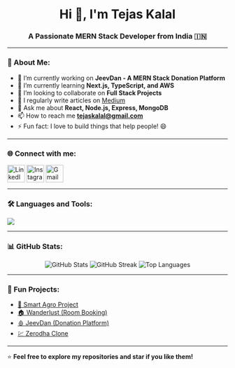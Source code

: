 <!-- Profile Header -->
<h1 align="center">Hi 👋, I'm Tejas Kalal</h1>
<h3 align="center">A Passionate MERN Stack Developer from India 🇮🇳</h3>

---

### 🚀 About Me:
- 🔭 I’m currently working on **JeevDan - A MERN Stack Donation Platform**
- 🌱 I’m currently learning **Next.js, TypeScript, and AWS**
- 👯 I’m looking to collaborate on **Full Stack Projects**
- 📝 I regularly write articles on [Medium](https://medium.com/@Tejaskalal)
- 💬 Ask me about **React, Node.js, Express, MongoDB**
- 📫 How to reach me **tejaskalal@gmail.com**
- ⚡ Fun fact: I love to build things that help people! 😄

---

### 🌐 Connect with me:
<p align="left">
<a href="https://linkedin.com/in/tejaskalal" target="blank"><img align="center" src="https://skillicons.dev/icons?i=linkedin" alt="LinkedIn" height="40"/></a>
<a href="https://instagram.com/_programmmertejas_" target="blank"><img align="center" src="https://skillicons.dev/icons?i=instagram" alt="Instagram" height="40"/></a>
<a href="mailto:tejaskalal2002@gmail.com" target="blank"><img align="center" src="https://skillicons.dev/icons?i=gmail" alt="Gmail" height="40"/></a>
</p>

---

### 🛠️ Languages and Tools:
<p align="left">
<img src="https://skillicons.dev/icons?i=html,css,js,react,nodejs,express,mongodb,git,github,vscode,python,c,cpp" />
</p>

---

### 📊 GitHub Stats:
<p align="center">
<img src="https://github-readme-stats.vercel.app/api?username=tejaskalal&show_icons=true&theme=tokyonight" alt="GitHub Stats" />
<img src="https://github-readme-streak-stats.herokuapp.com/?user=tejaskalal&theme=tokyonight" alt="GitHub Streak" />
<img src="https://github-readme-stats.vercel.app/api/top-langs/?username=tejaskalal&layout=compact&theme=tokyonight" alt="Top Languages" />
</p>

---

### 🧠 Fun Projects:
- [🌿 Smart Agro Project](https://github.com/tejaskalal/SmartAgro)
- [🏠 Wanderlust (Room Booking)](https://github.com/tejaskalal/Wanderlust)
- [🩸 JeevDan (Donation Platform)](https://github.com/tejaskalal/JeevDan)
- [💹 Zerodha Clone](https://github.com/tejaskalal/Zerodha-Clone)

---

⭐ **Feel free to explore my repositories and star if you like them!**

